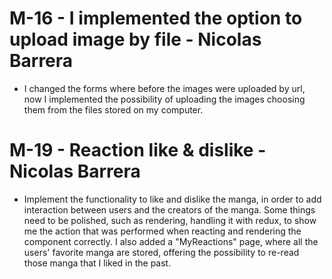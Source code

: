 # M-16 - I implemented the option to upload image by file - Nicolas Barrera

- I changed the forms where before the images were uploaded by url, now I implemented the possibility of uploading the images choosing them from the files stored on my computer.

# M-19 - Reaction like & dislike - Nicolas Barrera

- Implement the functionality to like and dislike the manga, in order to add interaction between users and the creators of the manga.
Some things need to be polished, such as rendering, handling it with redux, to show me the action that was performed when reacting and rendering the component correctly.
I also added a "MyReactions" page, where all the users' favorite manga are stored, offering the possibility to re-read those manga that I liked in the past.